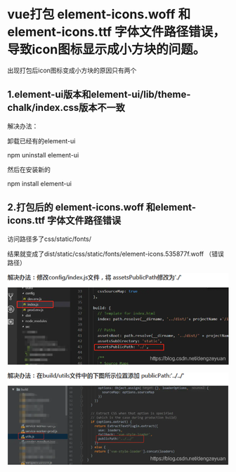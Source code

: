 # vue打包 element-icons.woff 和element-icons.ttf 字体文件路径错误，导致icon图标显示成小方块的问题。

出现打包后icon图标变成小方块的原因只有两个

## 1.element-ui版本和element-ui/lib/theme-chalk/index.css版本不一致

解决办法：

卸载已经有的element-ui

npm uninstall element-ui

然后在安装新的

npm install element-ui

## 2.打包后的 element-icons.woff 和element-icons.ttf 字体文件路径错误

访问路径多了css/static/fonts/

结果就变成了dist/static/css/static/fonts/element-icons.535877f.woff  （错误路径）

![img](常见的vue问题/20200413154952707.png)

![img](常见的vue问题/20200413155022978.png)

